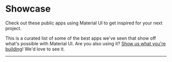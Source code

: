 # Showcase

Check out these public apps using Material UI to get inspired for your next project.

This is a curated list of some of the best apps we've seen that show off what's possible with Material UI. Are you also using it? [Show us what you're building](https://github.com/mui/material-ui/issues/22426)! We'd love to see it.

---
